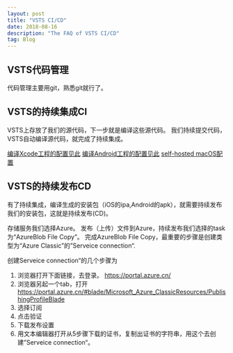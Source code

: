 ```yaml
---
layout: post
title: "VSTS CI/CD"
date: 2018-08-16 
description: "The FAQ of VSTS CI/CD"
tag: Blog
---   
```


VSTS代码管理
-----------

代码管理主要用git，熟悉git就行了。


VSTS的持续集成CI
---------------

VSTS上存放了我们的源代码，下一步就是编译这些源代码。
我们持续提交代码，VSTS自动编译源代码，就完成了持续集成。

[编译Xcode工程的配置见此](https://docs.microsoft.com/zh-cn/vsts/pipelines/tasks/build/xcode?view=vsts)
[编译Android工程的配置见此](https://docs.microsoft.com/zh-cn/vsts/pipelines/tasks/build/android-build?view=vsts)
[self-hosted macOS配置](https://docs.microsoft.com/zh-cn/vsts/pipelines/agents/v2-osx?view=vsts)


VSTS的持续发布CD
---------------

有了持续集成，编译生成的安装包（iOS的ipa,Android的apk），就需要持续发布我们的安装包，这就是持续发布(CD)。

存储服务我们选择Azure。
发布（上传）文件到Azure，持续发布我们选择的task为“AzureBlob File Copy”。
完成AzureBlob File Copy，最重要的步骤是创建类型为“Azure Classic”的”Serveice connection“.

创建Serveice connection“的几个步骤为

1. 浏览器打开下面链接，去登录。 
   https://portal.azure.cn/ 
2. 浏览器另起一个tab，打开
   https://portal.azure.cn/#blade/Microsoft_Azure_ClassicResources/PublishingProfileBlade
3. 选择订阅
4. 点击验证
5. 下载发布设置
6. 用文本编辑器打开从5步骤下载的证书，复制出证书的字符串，用这个去创建”Serveice connection“。